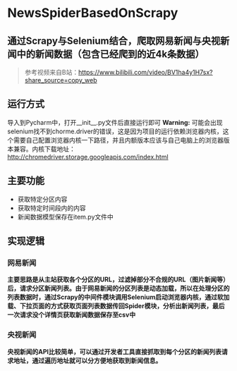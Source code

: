 # NewsSpiderBasedOnScrapy
## 通过Scrapy与Selenium结合，爬取网易新闻与央视新闻中的新闻数据（包含已经爬到的近4k条数据）

> 参考视频来自B站：https://www.bilibili.com/video/BV1ha4y1H7sx?share_source=copy_web

## 运行方式
导入到Pycharm中，打开__init__.py文件后直接运行即可
**Warning:** 可能会出现selenium找不到chorme.driver的错误，这是因为项目的运行依赖浏览器内核，这个需要自己配置浏览器内核一下路径，并且内额版本应该与自己电脑上的浏览器版本兼容。内核下载地址：http://chromedriver.storage.googleapis.com/index.html
## 主要功能
+ 获取特定分区内容
+ 获取特定时间段内的内容
+ 新闻数据模型保存在item.py文件中
## 实现逻辑
### 网易新闻
**主要思路是从主站获取各个分区的URL，过滤掉部分不合规的URL（图片新闻等）后，请求分区新闻列表。由于网易新闻的分区列表是动态加载，所以在处理分区的列表数据时，通过Scrapy的中间件模块调用Selenium启动浏览器内核，通过软加载、下拉页面的方式获取页面列表数据传回Spider模块，分析出新闻列表，最后一次请求没个详情页获取新闻数据保存至csv中**
### 央视新闻
**央视新闻的API比较简单，可以通过开发者工具直接抓取到每个分区的新闻列表请求地址，通过遍历地址就可以分方便地获取到新闻信息。**

